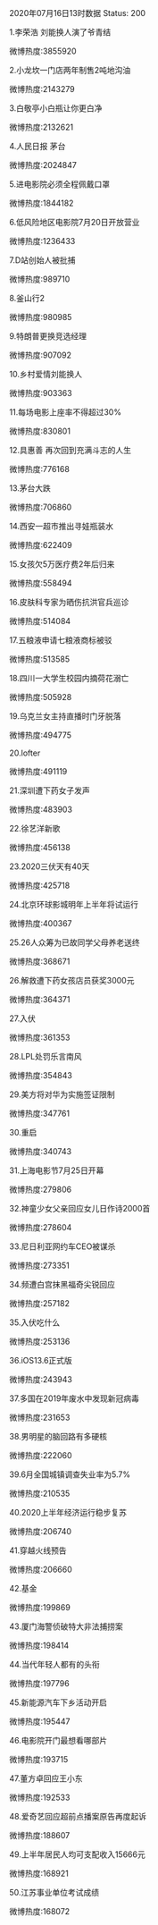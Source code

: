 2020年07月16日13时数据
Status: 200

1.李荣浩 刘能换人演了爷青结

微博热度:3855920

2.小龙坎一门店两年制售2吨地沟油

微博热度:2143279

3.白敬亭小白瓶让你更白净

微博热度:2132621

4.人民日报 茅台

微博热度:2024847

5.进电影院必须全程佩戴口罩

微博热度:1844182

6.低风险地区电影院7月20日开放营业

微博热度:1236433

7.D站创始人被批捕

微博热度:989710

8.釜山行2

微博热度:980985

9.特朗普更换竞选经理

微博热度:907092

10.乡村爱情刘能换人

微博热度:903363

11.每场电影上座率不得超过30%

微博热度:830801

12.具惠善 再次回到充满斗志的人生

微博热度:776168

13.茅台大跌

微博热度:706860

14.西安一超市推出寻娃瓶装水

微博热度:622409

15.女孩欠5万医疗费2年后归来

微博热度:558494

16.皮肤科专家为晒伤抗洪官兵巡诊

微博热度:514084

17.五粮液申请七粮液商标被驳

微博热度:513585

18.四川一大学生校园内摘荷花溺亡

微博热度:505928

19.乌克兰女主持直播时门牙脱落

微博热度:494775

20.lofter

微博热度:491119

21.深圳遭下药女子发声

微博热度:483903

22.徐艺洋新歌

微博热度:456138

23.2020三伏天有40天

微博热度:425718

24.北京环球影城明年上半年将试运行

微博热度:400367

25.26人众筹为已故同学父母养老送终

微博热度:368671

26.解救遭下药女孩店员获奖3000元

微博热度:364371

27.入伏

微博热度:361353

28.LPL处罚乐言南风

微博热度:354843

29.美方将对华为实施签证限制

微博热度:347761

30.重启

微博热度:340743

31.上海电影节7月25日开幕

微博热度:279806

32.神童少女父亲回应女儿日作诗2000首

微博热度:278604

33.尼日利亚网约车CEO被谋杀

微博热度:273351

34.频遭白宫抹黑福奇尖锐回应

微博热度:257182

35.入伏吃什么

微博热度:253136

36.iOS13.6正式版

微博热度:243943

37.多国在2019年废水中发现新冠病毒

微博热度:231653

38.男明星的脑回路有多硬核

微博热度:222060

39.6月全国城镇调查失业率为5.7%

微博热度:210535

40.2020上半年经济运行稳步复苏

微博热度:206740

41.穿越火线预告

微博热度:206660

42.基金

微博热度:199869

43.厦门海警侦破特大非法捕捞案

微博热度:198414

44.当代年轻人都有的头衔

微博热度:197796

45.新能源汽车下乡活动开启

微博热度:195447

46.电影院开门最想看哪部片

微博热度:193715

47.董方卓回应王小东

微博热度:192533

48.爱奇艺回应超前点播案原告再度起诉

微博热度:188607

49.上半年居民人均可支配收入15666元

微博热度:168921

50.江苏事业单位考试成绩

微博热度:168072

